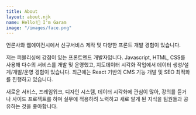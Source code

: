 ```yaml
---
title: About
layout: about.njk
name: Hello!👋 I'm Garam
image: "/images/face.png"
---
```


언론사와 웹에이전시에서 신규서비스 제작 및 다양한 프론트 개발 경험이 있습니다.

저는 퍼블리싱에 강점이 있는 프론트엔드 개발자입니다. Javascript, HTML, CSS를 사용해 다수의 서비스를 개발 및 운영했고, 지도데이터 시각화 작업에서 데이터 생성/설계/개발/운영 경험이 있습니다. 최근에는 React 기반의 CMS 기능 개발 및 SEO 최적화를 진행하고 있습니다.

새로운 서비스, 프레임워크, 디자인 시스템, 데이터 시각화에 관심이 많아, 강의를 듣거나 사이드 프로젝트를 하며 실무에 적용하려 노력하고 새로 알게 된 지식을 팀원들과 공유하는 것을 좋아합니다.
